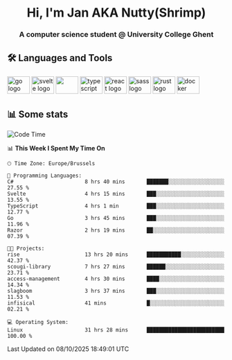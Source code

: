 <h1 align="center">Hi, I'm Jan AKA Nutty(Shrimp)</h1>
<h3 align="center">A computer science student @ University College Ghent</h3>

<h2 align="left">🛠️ Languages and Tools</h2>

###

<div align="left">
  <img src="https://cdn.jsdelivr.net/gh/devicons/devicon/icons/go/go-original.svg" height="40" width="52" alt="go logo"  />
  <img src="https://cdn.jsdelivr.net/gh/devicons/devicon@latest/icons/svelte/svelte-original.svg"  height="40" width="52" alt="svelte logo" />
  <img src="https://cdn.jsdelivr.net/gh/devicons/devicon@latest/icons/tailwindcss/tailwindcss-original.svg" height="40" width="52" />
  <img src="https://cdn.jsdelivr.net/gh/devicons/devicon/icons/typescript/typescript-original.svg" height="40" width="52" alt="typescript logo"  />
  <img src="https://cdn.jsdelivr.net/gh/devicons/devicon/icons/react/react-original.svg" height="40" width="52" alt="react logo"  />
  <img src="https://cdn.jsdelivr.net/gh/devicons/devicon/icons/sass/sass-original.svg" height="40" width="52" alt="sass logo"  />
  <img src="https://cdn.jsdelivr.net/gh/devicons/devicon@latest/icons/rust/rust-original.svg" height="40" width="52" alt="rust logo" />
  <img src="https://cdn.jsdelivr.net/gh/devicons/devicon/icons/docker/docker-original.svg" height="40" width="52" alt="docker logo"  />
</div>

<h2>📊 Some stats</h2>

<!--START_SECTION:waka-->
![Code Time](http://img.shields.io/badge/Code%20Time-6%2C354%20hrs%2056%20mins-blue)

📊 **This Week I Spent My Time On** 

```text
🕑︎ Time Zone: Europe/Brussels

💬 Programming Languages: 
C#                       8 hrs 40 mins       ███████░░░░░░░░░░░░░░░░░░   27.55 % 
Svelte                   4 hrs 15 mins       ███░░░░░░░░░░░░░░░░░░░░░░   13.55 % 
TypeScript               4 hrs 1 min         ███░░░░░░░░░░░░░░░░░░░░░░   12.77 % 
Go                       3 hrs 45 mins       ███░░░░░░░░░░░░░░░░░░░░░░   11.96 % 
Razor                    2 hrs 19 mins       ██░░░░░░░░░░░░░░░░░░░░░░░   07.39 % 

🐱‍💻 Projects: 
rise                     13 hrs 20 mins      ███████████░░░░░░░░░░░░░░   42.37 % 
scougi-library           7 hrs 27 mins       ██████░░░░░░░░░░░░░░░░░░░   23.71 % 
access-management        4 hrs 30 mins       ████░░░░░░░░░░░░░░░░░░░░░   14.34 % 
slagboom                 3 hrs 37 mins       ███░░░░░░░░░░░░░░░░░░░░░░   11.53 % 
infisical                41 mins             █░░░░░░░░░░░░░░░░░░░░░░░░   02.21 % 

💻 Operating System: 
Linux                    31 hrs 28 mins      █████████████████████████   100.00 % 
```


 Last Updated on 08/10/2025 18:49:01 UTC
<!--END_SECTION:waka-->
